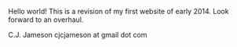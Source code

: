 Hello world! This is a revision of my first website of early 2014. Look forward to an overhaul.

C.J. Jameson
cjcjameson at gmail dot com
